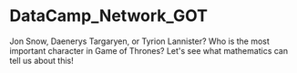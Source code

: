 # DataCamp_Network_GOT
Jon Snow, Daenerys Targaryen, or Tyrion Lannister? Who is the most important character in Game of Thrones? Let's see what mathematics can tell us about this!
